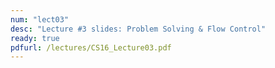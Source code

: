 ```yaml
---
num: "lect03"
desc: "Lecture #3 slides: Problem Solving & Flow Control"
ready: true
pdfurl: /lectures/CS16_Lecture03.pdf
---
```

